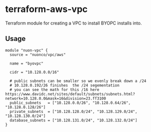 # terraform-aws-vpc

Terraform module for creating a VPC to install BYOPC installs into.

## Usage

```hcl
module "nuon-vpc" {
  source = "nuonco/vpc/aws"

  name = "byovpc"

  cidr = "10.128.0.0/16"

  # public subnets can be smaller so we evenly break down a /24
  # 10.128.0.192/26 finishes  the /24 segementation
  # you can see the math for this /16 here https://www.davidc.net/sites/default/subnets/subnets.html?network=10.128.0.0&mask=16&division=23.ff3100
  public_subnets   = ["10.128.0.0/26", "10.128.0.64/26", "10.128.0.128/26"]
  private_subnets  = ["10.128.128.0/24", "10.128.129.0/24", "10.128.130.0/24"]
  database_subnets = ["10.128.131.0/24", "10.128.132.0/24"]
}
```

